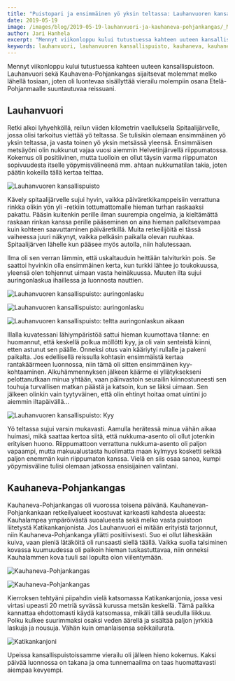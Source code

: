 ```yaml
---
title: "Puistopari ja ensimmäinen yö yksin teltassa: Lauhanvuoren kansallispuisto & Kauhanevan-Pohjankankaan kansallispuisto"
date: 2019-05-19
image: /images/blog/2019-05-19-lauhanvuori-ja-kauhaneva-pohjankangas/_MG_4775-HDR_thumb.jpg
author: Jari Hanhela
excerpt: "Mennyt viikonloppu kului tutustuessa kahteen uuteen kansallispuistoon. Lauhanvuori sekä Kauhavena-Pohjankangas sijaitsevat molemmat melko lähellä tosiaan, joten oli luontevaa sisällyttää vierailu molempiin osana Etelä-Pohjanmaalle suuntautuvaa reissuani."
keywords: lauhanvuori, lauhanvuoren kansallispuisto, kauhaneva, kauhaneva-pohjankangas, kauhanevan-pohjankankaan kansallispuisto
---
```


Mennyt viikonloppu kului tutustuessa kahteen uuteen kansallispuistoon. Lauhanvuori sekä Kauhavena-Pohjankangas sijaitsevat molemmat melko lähellä tosiaan, joten oli luontevaa sisällyttää vierailu molempiin osana Etelä-Pohjanmaalle suuntautuvaa reissuani.

## Lauhanvuori

Retki alkoi lyhyehköllä, reilun viiden kilometrin vaelluksella Spitaalijärvelle, jossa olisi tarkoitus viettää yö teltassa. Se tulisikin olemaan ensimmäinen yö yksin teltassa, ja vasta toinen yö yksin metsässä yleensä. Ensimmäisen metsäyöni olin nukkunut vajaa vuosi aiemmin Helvetinjärvellä riippumatossa. Kokemus oli positiivinen, mutta tuolloin en ollut täysin varma riippumaton sopivuudesta itselle yöpymisvälineenä mm. ahtaan nukkumatilan takia, joten päätin kokeilla tällä kertaa telttaa.

![Lauhanvuoren kansallispuisto](/images/blog/2019-05-19-lauhanvuori-ja-kauhaneva-pohjankangas/_MG_4708-Pano_thumb.jpg)

Kävely spitaalijärvelle sujui hyvin, vaikka päiväretkikamppeisiin verrattuna rinkka olikin yön yli -retkiin tottumattomalle hieman turhan raskaaksi pakattu. Pääsin kuitenkin perille ilman suurempia ongelmia, ja kieltämättä raskaan rinkan kanssa perille pääseminen on aina hieman palkitsevampaa kuin kohteen saavuttaminen päiväretkillä. Muita retkeilijöitä ei tässä vaiheessa juuri näkynyt, vaikka pelkäsin paikalla olevan ruuhkaa. Spitaalijärven lähelle kun pääsee myös autolla, niin halutessaan.

Ilma oli sen verran lämmin, että uskaltauduin heittään talviturkin pois. Se saattoi hyvinkin olla ensimmäinen kerta, kun turkki lähtee jo toukokuussa, yleensä olen tohjennut uimaan vasta heinäkuussa. Muuten ilta sujui auringonlaskua ihaillessa ja luonnosta nauttien.

![Lauhanvuoren kansallispuisto: auringonlasku](/images/blog/2019-05-19-lauhanvuori-ja-kauhaneva-pohjankangas/_MG_4775-HDR_thumb.jpg)

![Lauhanvuoren kansallispuisto: auringonlasku](/images/blog/2019-05-19-lauhanvuori-ja-kauhaneva-pohjankangas/_MG_4919-HDR_thumb.jpg)

![Lauhanvuoren kansallispuisto: teltta auringonlaskun aikaan](/images/blog/2019-05-19-lauhanvuori-ja-kauhaneva-pohjankangas/_MG_4923-HDR_thumb.jpg)

Illalla kuvatessani lähiympäristöä sattui hieman kuumottava tilanne: en huomannut, että keskellä polkua möllötti kyy, ja oli vain senteistä kiinni, etten astunut sen päälle. Onneksi otus vain kääriytyi rullalle ja pakeni paikalta. Jos edellisellä reissulla kohtasin ensimmäistä kertaa rantakäärmeen luonnossa, niin tämä oli sitten ensimmäinen kyy-kohtaaminen. Alkuhämmennyksen jälkeen käärme ei yllätyksekseni pelottanutkaan minua yhtään, vaan päinvastoin seurailin kiinnostuneesti sen touhuja turvallisen matkan päästä ja katsoin, kun se läksi uimaan. Sen jälkeen olinkin vain tyytyväinen, että olin ehtinyt hoitaa omat uintini jo aiemmin iltapäivällä...

![Lauhanvuoren kansallispuisto: Kyy](/images/blog/2019-05-19-lauhanvuori-ja-kauhaneva-pohjankangas/kyy_thumb.jpg)

Yö teltassa sujui varsin mukavasti. Aamulla herätessä minua vähän aikaa huimasi, mikä saattaa kertoa siitä, että nukkuma-asento oli ollut jotenkin erityisen huono. Riippumattoon verrattuna nukkuma-asento oli paljon vapaampi, mutta makuualustasta huolimatta maan kylmyys kosketti selkää paljon enemmän kuin riippumaton kanssa. Vielä en siis osaa sanoa, kumpi yöpymisväline tulisi olemaan jatkossa ensisijainen valintani.

## Kauhaneva-Pohjankangas

Kauhaneva-Pohjankangas oli vuorossa toisena päivänä. Kauhanevan-Pohjankankaan retkeilyalueet koostuvat karkeasti kahdesta alueesta: Kauhalampea ympäröivästä suoalueesta sekä melko vasta puistoon liitetystä Katikankanjonista. Jos Lauhanvuori ei mitään erityistä tarjonnut, niin Kauhaneva-Pohjankanga yllätti positiivisesti. Suo ei ollut läheskään kuiva, vaan pieniä lätäköitä oli runsaasti siellä täällä. Vaikka suolla talsiminen kovassa kuumuudessa oli paikoin hieman tuskastuttavaa, niin onneksi Kauhalammen kova tuuli sai lopulta olon viilentymään.

![Kauhaneva-Pohjankangas](/images/blog/2019-05-19-lauhanvuori-ja-kauhaneva-pohjankangas/_MG_5024-Pano_thumb.jpg)

![Kauhaneva-Pohjankangas](/images/blog/2019-05-19-lauhanvuori-ja-kauhaneva-pohjankangas/DJI_0372-HDR-Pano_thumb.jpg)

Kierroksen tehtyäni piipahdin vielä katsomassa Katikankanjonia, jossa vesi virtasi upeasti 20 metriä syvässä kurussa metsän keskellä. Tämä paikka kannattaa ehdottomasti käydä katsomassa, mikäli tällä seudulla liikkuu. Polku kulkee suurimmaksi osaksi veden äärellä ja sisältää paljon jyrkkiä laskuja ja nousuja. Vähän kuin omanlaisensa seikkailurata.

![Katikankanjoni](/images/blog/2019-05-19-lauhanvuori-ja-kauhaneva-pohjankangas/DJI_0397-HDR_thumb.jpg)

Upeissa kansallispuistoissamme vierailu oli jälleen hieno kokemus. Kaksi päivää luonnossa on takana ja oma tunnemaailma on taas huomattavasti aiempaa kevyempi.






